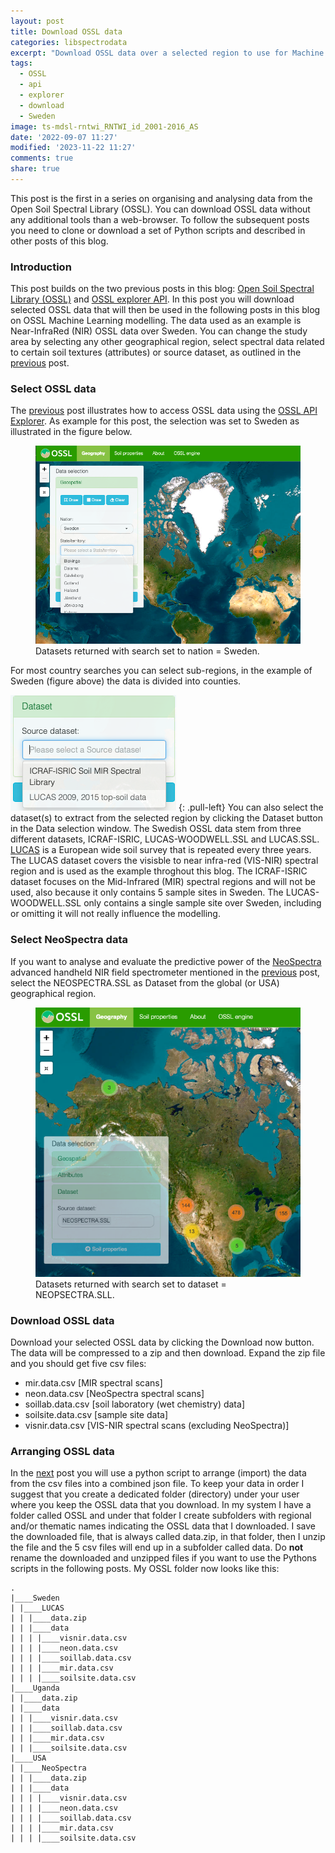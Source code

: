 ```yaml
---
layout: post
title: Download OSSL data
categories: libspectrodata
excerpt: "Download OSSL data over a selected region to use for Machine Learning modelling, the post uses Sweden as an example"
tags:
  - OSSL
  - api
  - explorer
  - download
  - Sweden
image: ts-mdsl-rntwi_RNTWI_id_2001-2016_AS
date: '2022-09-07 11:27'
modified: '2023-11-22 11:27'
comments: true
share: true
---
```


This post is the first in a series on organising and analysing data from the Open Soil Spectral Library (OSSL). You can download OSSL data without any additional tools than a web-browser. To follow the subsequent posts you need to clone or download a set of Python scripts and described in other posts of this blog.

### Introduction

This post builds on the two previous posts in this blog: [Open Soil Spectral Library (OSSL)](../spectrodata-OSSL-intro) and [OSSL explorer API](../spectrodata-OSSL-api-explorer). In this post you will download selected OSSL data  that will then be used in the following posts in this blog on OSSL Machine Learning modelling. The data used as an example is Near-InfraRed (NIR) OSSL data over Sweden. You can change the study area by selecting any other geographical region, select spectral data related to certain soil textures (attributes) or source dataset, as outlined in the [previous](../spectrodata-OSSL-api-explorer) post.  

### Select OSSL data

The [previous](../spectrodata-OSSL-api-explorer) post illustrates how to access OSSL data using the [OSSL API Explorer](https://explorer.soilspectroscopy.org). As example for this post, the selection was set to Sweden as illustrated in the figure below.

<figure>
<img src="../../images/OSSL_explorer_020_select-sweden.png">
<figcaption>Datasets returned with search set to nation = Sweden.</figcaption>
</figure>

For most country searches you can select sub-regions, in the example of Sweden (figure above) the data is divided into counties.

![se-dataset-selection](../../images/OSSL_explorer_021_se-dataset-selection.png)
{: .pull-left}
You can also select the dataset(s) to extract from the selected region by clicking the <span class='button'>Dataset</span> button in the Data selection window. The Swedish OSSL data stem from three different datasets, ICRAF-ISRIC, LUCAS-WOODWELL.SSL and LUCAS.SSL. [LUCAS](https://land.copernicus.eu/imagery-in-situ/lucas) is a European wide soil survey that is repeated every three years. The LUCAS dataset covers the visisble to near infra-red (VIS-NIR) spectral region and is used as the example throghout this blog. The ICRAF-ISRIC dataset focuses on the Mid-Infrared  (MIR) spectral regions and will not be used, also because it only contains 5 sample sites in Sweden. The LUCAS-WOODWELL.SSL only contains a single sample site over Sweden, including or omitting it will not really influence the modelling.

### Select NeoSpectra data

If you want to analyse and evaluate the predictive power of the [NeoSpectra](https://www.si-ware.com) advanced handheld NIR field spectrometer mentioned in the [previous](../spectrodata-OSSL-api-explorer) post, select the NEOSPECTRA.SSL as Dataset from the global (or USA) geographical region.

<figure>
<img src="../../images/OSSL_explorer_022_select-neospectra.png">
<figcaption>Datasets returned with search set to dataset = NEOPSECTRA.SLL.</figcaption>
</figure>

### Download OSSL data

Download your selected OSSL data by clicking the <span class='button'>Download now</span> button. The data will be compressed to a <span class='file'>zip</span> and then download. Expand the <span class='file'>zip</span> file and you should get five <span class='file'>csv</span> files:

- mir.data.csv [MIR spectral scans]
- neon.data.csv [NeoSpectra spectral scans]
- soillab.data.csv [soil laboratory (wet chemistry) data]
- soilsite.data.csv [sample site data]
- visnir.data.csv [VIS-NIR spectral scans (excluding NeoSpectra)]

### Arranging OSSL data

In the [next](../spectrodata-OSSL4ML02-arrange/) post you will use a python script to arrange (import) the data from the <span class='file'>csv</span> files into a combined <span class='file'>json</span> file. To keep your data in order I suggest that you create a dedicated folder (directory) under your user where you keep the OSSL data that you download. In my system I have a folder called <span class='file'>OSSL</span> and under that folder I create subfolders with regional and/or thematic names indicating the OSSL data that I downloaded. I save the downloaded file, that is always called <span class='file'>data.zip</span>, in that folder, then I unzip the file and the 5 <span class='file'>csv</span> files will end up in a subfolder called <span class='file'>data</span>. Do **not** rename the downloaded and unzipped files if you want to use the Pythons scripts in the following posts. My OSSL folder now looks like this:

```
.
|____Sweden
| |____LUCAS
| | |____data.zip
| | |____data
| | | |____visnir.data.csv
| | | |____neon.data.csv
| | | |____soillab.data.csv
| | | |____mir.data.csv
| | | |____soilsite.data.csv
|____Uganda
| |____data.zip
| |____data
| | |____visnir.data.csv
| | |____soillab.data.csv
| | |____mir.data.csv
| | |____soilsite.data.csv
|____USA
| |____NeoSpectra
| | |____data.zip
| | |____data
| | | |____visnir.data.csv
| | | |____neon.data.csv
| | | |____soillab.data.csv
| | | |____mir.data.csv
| | | |____soilsite.data.csv
```
